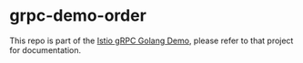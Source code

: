 # grpc-demo-order

This repo is part of the [Istio gRPC Golang Demo](https://github.com/drhelius/grpc-demo), please refer to that project for documentation.

